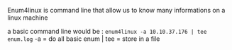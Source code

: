 Enum4linux is command line that allow us to know many informations on a linux machine

a basic command line would be :
`enum4linux -a 10.10.37.176 | tee enum.log`
-a = do all basic enum
| tee = store in a file